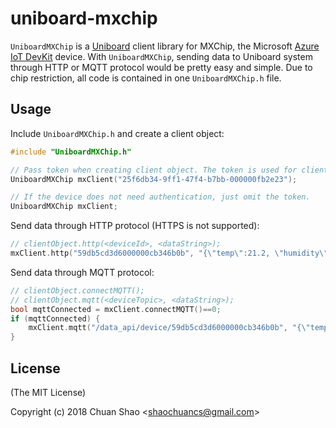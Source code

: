 # uniboard-mxchip
`UniboardMXChip` is a [Uniboard](https://uniboard.io) client library for MXChip, the Microsoft [Azure IoT DevKit](https://microsoft.github.io/azure-iot-developer-kit/) device.
With `UniboardMXChip`, sending data to Uniboard system through HTTP or MQTT protocol would be pretty easy and simple.
Due to chip restriction, all code is contained in one `UniboardMXChip.h` file.

## Usage
Include `UniboardMXChip.h` and create a client object:
```c
#include "UniboardMXChip.h"

// Pass token when creating client object. The token is used for client authentication and can be found in Uniboard's Settings tab.
UniboardMXChip mxClient("25f6db34-9ff1-47f4-b7bb-000000fb2e23");

// If the device does not need authentication, just omit the token.
UniboardMXChip mxClient;
```

Send data through HTTP protocol (HTTPS is not supported):
```c
// clientObject.http(<deviceId>, <dataString>);
mxClient.http("59db5cd3d6000000cb346b0b", "{\"temp\":21.2, \"humidity\":29.8}");
```

Send data through MQTT protocol:
```c
// clientObject.connectMQTT();
// clientObject.mqtt(<deviceTopic>, <dataString>);
bool mqttConnected = mxClient.connectMQTT()==0;
if (mqttConnected) {
    mxClient.mqtt("/data_api/device/59db5cd3d6000000cb346b0b", "{\"temp\":21.2, \"humidity\":29.8}");
}
```

## License
(The MIT License)

Copyright (c) 2018 Chuan Shao &lt;shaochuancs@gmail.com&gt;
